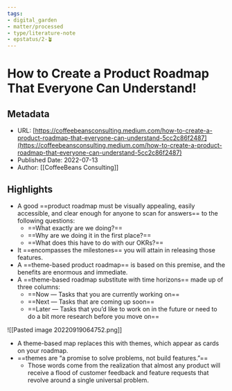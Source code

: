 ```yaml
---
tags: 
- digital_garden
- matter/processed
- type/literature-note
- epstatus/2-🪴
---
```

# How to Create a Product Roadmap That Everyone Can Understand!
## Metadata
* URL: [https://coffeebeansconsulting.medium.com/how-to-create-a-product-roadmap-that-everyone-can-understand-5cc2c86f2487](https://coffeebeansconsulting.medium.com/how-to-create-a-product-roadmap-that-everyone-can-understand-5cc2c86f2487)
* Published Date: 2022-07-13
* Author: [[CoffeeBeans Consulting]]

## Highlights
* A good ==product roadmap must be visually appealing, easily accessible, and clear enough for anyone to scan for answers== to the following questions:
	* ==What exactly are we doing?== 
	* ==Why are we doing it in the first place?== 
	* ==What does this have to do with our OKRs?==
* It ==encompasses the milestones== you will attain in releasing those features.
* A ==theme-based product roadmap== is based on this premise, and the benefits are enormous and immediate.
* A ==theme-based roadmap substitute with time horizons== made up of three columns: 
	+ ==Now — Tasks that you are currently working on== 
	+ ==Next — Tasks that are coming up soon== 
	+ ==Later — Tasks that you’d like to work on in the future or need to do a bit more research before you move on==

![[Pasted image 20220919064752.png]]

* A theme-based map replaces this with themes, which appear as cards on your roadmap.
* ==themes are “a promise to solve problems, not build features.”==
	* Those words come from the realization that almost any product will receive a flood of customer feedback and feature requests that revolve around a single universal problem.